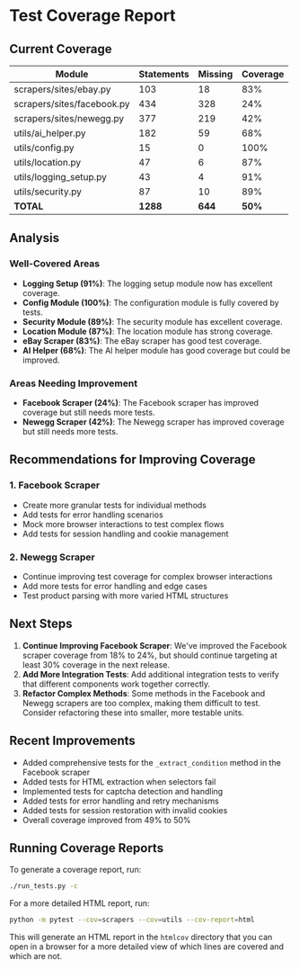 # Test Coverage Report

## Current Coverage

| Module | Statements | Missing | Coverage |
|--------|------------|---------|----------|
| scrapers/sites/ebay.py | 103 | 18 | 83% |
| scrapers/sites/facebook.py | 434 | 328 | 24% |
| scrapers/sites/newegg.py | 377 | 219 | 42% |
| utils/ai_helper.py | 182 | 59 | 68% |
| utils/config.py | 15 | 0 | 100% |
| utils/location.py | 47 | 6 | 87% |
| utils/logging_setup.py | 43 | 4 | 91% |
| utils/security.py | 87 | 10 | 89% |
| **TOTAL** | **1288** | **644** | **50%** |

## Analysis

### Well-Covered Areas

- **Logging Setup (91%)**: The logging setup module now has excellent coverage.
- **Config Module (100%)**: The configuration module is fully covered by tests.
- **Security Module (89%)**: The security module has excellent coverage.
- **Location Module (87%)**: The location module has strong coverage.
- **eBay Scraper (83%)**: The eBay scraper has good test coverage.
- **AI Helper (68%)**: The AI helper module has good coverage but could be improved.

### Areas Needing Improvement

- **Facebook Scraper (24%)**: The Facebook scraper has improved coverage but still needs more tests.
- **Newegg Scraper (42%)**: The Newegg scraper has improved coverage but still needs more tests.

## Recommendations for Improving Coverage

### 1. Facebook Scraper

- Create more granular tests for individual methods
- Add tests for error handling scenarios
- Mock more browser interactions to test complex flows
- Add tests for session handling and cookie management

### 2. Newegg Scraper

- Continue improving test coverage for complex browser interactions
- Add more tests for error handling and edge cases
- Test product parsing with more varied HTML structures

## Next Steps

1. **Continue Improving Facebook Scraper**: We've improved the Facebook scraper coverage from 18% to 24%, but should continue targeting at least 30% coverage in the next release.
2. **Add More Integration Tests**: Add additional integration tests to verify that different components work together correctly.
3. **Refactor Complex Methods**: Some methods in the Facebook and Newegg scrapers are too complex, making them difficult to test. Consider refactoring these into smaller, more testable units.

## Recent Improvements

- Added comprehensive tests for the `_extract_condition` method in the Facebook scraper
- Added tests for HTML extraction when selectors fail
- Implemented tests for captcha detection and handling
- Added tests for error handling and retry mechanisms
- Added tests for session restoration with invalid cookies
- Overall coverage improved from 49% to 50%

## Running Coverage Reports

To generate a coverage report, run:

```bash
./run_tests.py -c
```

For a more detailed HTML report, run:

```bash
python -m pytest --cov=scrapers --cov=utils --cov-report=html
```

This will generate an HTML report in the `htmlcov` directory that you can open in a browser for a more detailed view of which lines are covered and which are not. 